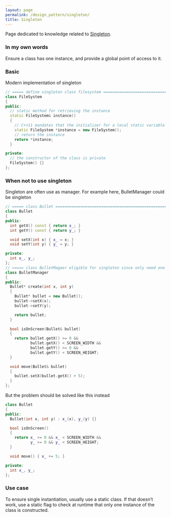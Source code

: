 ```yaml
---
layout: page
permalink: /design_pattern/singleton/
title: Singleton
---
```


Page dedicated to knowledge related to [Singleton](https://gameprogrammingpatterns.com/singleton.html).

### In my own words
Ensure a class has one instance, and provide a global point of access to it.

### Basic
Modern implementation of singleton
```cpp
// ===== define singleton class filesystem ====================================
class FileSystem
{
public:
  // static method for retrieving the instance
  static FileSystem& instance()
  {
    // C++11 mandates that the initializer for a local static variable is only run once
    static FileSystem *instance = new FileSystem();
    // return the instance
    return *instance;
  }

private:
  // the constructor of the class is private
  FileSystem() {}
};
```

### When not to use singleton
Singleton are often use as manager. For example here, BulletManager could be singleton
```cpp
// ===== class Bullet =========================================================
class Bullet
{
public:
  int getX() const { return x_; }
  int getY() const { return y_; }

  void setX(int x) { x_ = x; }
  void setY(int y) { y_ = y; }

private:
  int x_, y_;
};
// ===== class BulletMagaer eligible for singleton since only need one ========
class BulletManager
{
public:
  Bullet* create(int x, int y)
  {
    Bullet* bullet = new Bullet();
    bullet->setX(x);
    bullet->setY(y);

    return bullet;
  }

  bool isOnScreen(Bullet& bullet)
  {
    return bullet.getX() >= 0 &&
           bullet.getX() < SCREEN_WIDTH &&
           bullet.getY() >= 0 &&
           bullet.getY() < SCREEN_HEIGHT;
  }

  void move(Bullet& bullet)
  {
    bullet.setX(bullet.getX() + 5);
  }
};
```
But the problem should be solved like this instead
```cpp
class Bullet
{
public:
  Bullet(int x, int y) : x_(x), y_(y) {}

  bool isOnScreen()
  {
    return x_ >= 0 && x_ < SCREEN_WIDTH &&
           y_ >= 0 && y_ < SCREEN_HEIGHT;
  }

  void move() { x_ += 5; }

private:
  int x_, y_;
};
```

### Use case
To ensure single instantiation, usually use a static class. If that doesn’t work, use a static flag to check at runtime that only one instance of the class is constructed.
